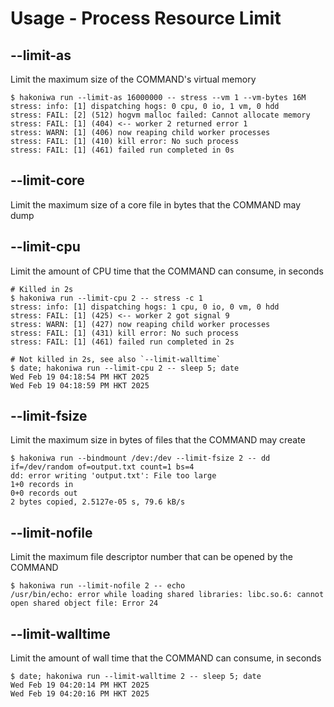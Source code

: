 # Usage - Process Resource Limit

## --limit-as

Limit the maximum size of the COMMAND's virtual memory

```console,ignore
$ hakoniwa run --limit-as 16000000 -- stress --vm 1 --vm-bytes 16M
stress: info: [1] dispatching hogs: 0 cpu, 0 io, 1 vm, 0 hdd
stress: FAIL: [2] (512) hogvm malloc failed: Cannot allocate memory
stress: FAIL: [1] (404) <-- worker 2 returned error 1
stress: WARN: [1] (406) now reaping child worker processes
stress: FAIL: [1] (410) kill error: No such process
stress: FAIL: [1] (461) failed run completed in 0s
```

## --limit-core

Limit the maximum size of a core file in bytes that the COMMAND may dump

## --limit-cpu

Limit the amount of CPU time that the COMMAND can consume, in seconds

```console,ignore
# Killed in 2s
$ hakoniwa run --limit-cpu 2 -- stress -c 1
stress: info: [1] dispatching hogs: 1 cpu, 0 io, 0 vm, 0 hdd
stress: FAIL: [1] (425) <-- worker 2 got signal 9
stress: WARN: [1] (427) now reaping child worker processes
stress: FAIL: [1] (431) kill error: No such process
stress: FAIL: [1] (461) failed run completed in 2s

# Not killed in 2s, see also `--limit-walltime`
$ date; hakoniwa run --limit-cpu 2 -- sleep 5; date
Wed Feb 19 04:18:54 PM HKT 2025
Wed Feb 19 04:18:59 PM HKT 2025
```

## --limit-fsize

Limit the maximum size in bytes of files that the COMMAND may create

```console,ignore
$ hakoniwa run --bindmount /dev:/dev --limit-fsize 2 -- dd if=/dev/random of=output.txt count=1 bs=4
dd: error writing 'output.txt': File too large
1+0 records in
0+0 records out
2 bytes copied, 2.5127e-05 s, 79.6 kB/s
```

## --limit-nofile

Limit the maximum file descriptor number that can be opened by the COMMAND

```console,ignore
$ hakoniwa run --limit-nofile 2 -- echo
/usr/bin/echo: error while loading shared libraries: libc.so.6: cannot open shared object file: Error 24
```

## --limit-walltime

Limit the amount of wall time that the COMMAND can consume, in seconds

```console,ignore
$ date; hakoniwa run --limit-walltime 2 -- sleep 5; date
Wed Feb 19 04:20:14 PM HKT 2025
Wed Feb 19 04:20:16 PM HKT 2025
```

